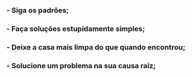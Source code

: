 ### - Siga os padrões;

### - Faça soluções estupidamente simples;

### - Deixe a casa mais limpa do que quando encontrou;

### - Solucione um problema na sua causa raiz;
